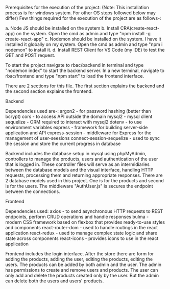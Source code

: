 Prerequisites for the execution of the project:
(Note: This installation process is for windows system. For other OS 
steps followed below may differ)
Few things required for the execution of the project are as follows-:

a. Node JS should be installed on the system
b. Install CRA(create-react-app) on the system. Open the cmd as admin and type "npm install -g create-react-app"
c. Nodemon should be installed on the system. I have it installed it globally on my system.
Open the cmd as admin and type "npm i nodemon" to install it.
d. Install REST Client for VS Code (my IDE) to test the GET and POST request.

To start the project navigate to rbac/backend in terminal and type "nodemon index" to start the backend server.
In a new terminal, navigate to rbac/frontend and type "npm start" to load the frontend interface.
 
There are 2 sections for this file. The first section explains the backend and the second section explains the frontend.

Backend

Dependencies used are-:
argon2 - for password hashing (better than bcrypt)
cors - to access API outside the domain
mysql2 - mysql client
sequelize - ORM required to interact with mysql2
dotenv - to use environment variables
express - framework for building server-side application and API 
express-session - middleware for Express for the management of user-seesions
connect-session-sequelize - used to sync the session and store the current progress in database

Backend includes the database setup in mysql using phpMyAdmin, controllers to manage the products,
users and authentication of the user that is logged in. These controller files will serve as an 
intermidiaries between the database models and the visual interface, handling HTTP requests, 
processing them and returning appropriate responses. There are 2 database models used in this project.
One is for the products and second is for the users. The middleware "AuthUser.js" is secures the endpoint
between the connections.

Frontend

Dependencies used:
axios - to send asynchronous HTTP requests to REST endpoints, perform CRUD operations and handle responses
bulma - modern CSS framework based on flexbox that provides ready-to-use styles and components
react-router-dom - used to handle routings in the react application
react-redux - used to manage complex state logic and share state across components
react-icons - provides icons to use in the react application


Frontend includes the login interface. After the store there are form for adding the products, adding the user,
editing the products, editing the users. The products can be added by both admin and the user. The admin has 
permissions to create and remove users and products. The user can only add and delete the products created 
only by the user. But the admin can delete both the users and users' products.
